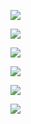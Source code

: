 ![](https://youpaiyun.zongqilive.cn/image/20200618142724.png)



![](https://youpaiyun.zongqilive.cn/image/20200618142731.png)

![](https://youpaiyun.zongqilive.cn/image/20200618142738.png)

![](https://youpaiyun.zongqilive.cn/image/20200618142746.png)

![](https://youpaiyun.zongqilive.cn/image/20200618142752.png)

![](https://youpaiyun.zongqilive.cn/image/20200618142759.png)









